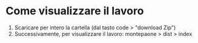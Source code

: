 # Come visualizzare il lavoro

1. Scaricare per intero la cartella (dal tasto code > "download Zip")
2. Successivamente, per visualizzare il lavoro: montepaone > dist > index
